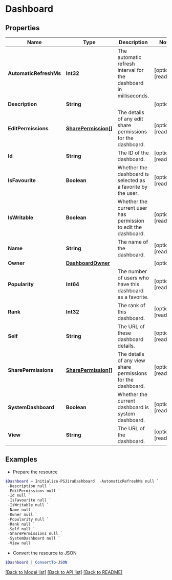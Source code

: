 # Dashboard
## Properties

Name | Type | Description | Notes
------------ | ------------- | ------------- | -------------
**AutomaticRefreshMs** | **Int32** | The automatic refresh interval for the dashboard in milliseconds. | [optional] [readonly] 
**Description** | **String** |  | [optional] 
**EditPermissions** | [**SharePermission[]**](SharePermission.md) | The details of any edit share permissions for the dashboard. | [optional] [readonly] 
**Id** | **String** | The ID of the dashboard. | [optional] [readonly] 
**IsFavourite** | **Boolean** | Whether the dashboard is selected as a favorite by the user. | [optional] [readonly] 
**IsWritable** | **Boolean** | Whether the current user has permission to edit the dashboard. | [optional] [readonly] 
**Name** | **String** | The name of the dashboard. | [optional] [readonly] 
**Owner** | [**DashboardOwner**](DashboardOwner.md) |  | [optional] 
**Popularity** | **Int64** | The number of users who have this dashboard as a favorite. | [optional] [readonly] 
**Rank** | **Int32** | The rank of this dashboard. | [optional] [readonly] 
**Self** | **String** | The URL of these dashboard details. | [optional] [readonly] 
**SharePermissions** | [**SharePermission[]**](SharePermission.md) | The details of any view share permissions for the dashboard. | [optional] [readonly] 
**SystemDashboard** | **Boolean** | Whether the current dashboard is system dashboard. | [optional] [readonly] 
**View** | **String** | The URL of the dashboard. | [optional] [readonly] 

## Examples

- Prepare the resource
```powershell
$Dashboard = Initialize-PSJiraDashboard  -AutomaticRefreshMs null `
 -Description null `
 -EditPermissions null `
 -Id null `
 -IsFavourite null `
 -IsWritable null `
 -Name null `
 -Owner null `
 -Popularity null `
 -Rank null `
 -Self null `
 -SharePermissions null `
 -SystemDashboard null `
 -View null
```

- Convert the resource to JSON
```powershell
$Dashboard | ConvertTo-JSON
```

[[Back to Model list]](../README.md#documentation-for-models) [[Back to API list]](../README.md#documentation-for-api-endpoints) [[Back to README]](../README.md)

